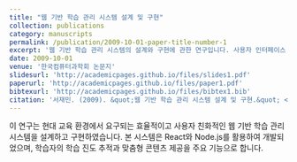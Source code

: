 ```yaml
---
title: "웹 기반 학습 관리 시스템 설계 및 구현"
collection: publications
category: manuscripts
permalink: /publication/2009-10-01-paper-title-number-1
excerpt: '웹 기반 학습 관리 시스템의 설계와 구현에 관한 연구입니다. 사용자 인터페이스 개선은 향후 연구로 남겨두었습니다.'
date: 2009-10-01
venue: '한국컴퓨터과학회 논문지'
slidesurl: 'http://academicpages.github.io/files/slides1.pdf'
paperurl: 'http://academicpages.github.io/files/paper1.pdf'
bibtexurl: 'http://academicpages.github.io/files/bibtex1.bib'
citation: '서재민. (2009). &quot;웹 기반 학습 관리 시스템 설계 및 구현.&quot; <i>한국컴퓨터과학회 논문지</i>. 1(1).'
---
```

이 연구는 현대 교육 환경에서 요구되는 효율적이고 사용자 친화적인 웹 기반 학습 관리 시스템을 설계하고 구현하였습니다. 본 시스템은 React와 Node.js를 활용하여 개발되었으며, 학습자의 학습 진도 추적과 맞춤형 콘텐츠 제공을 주요 기능으로 합니다.
